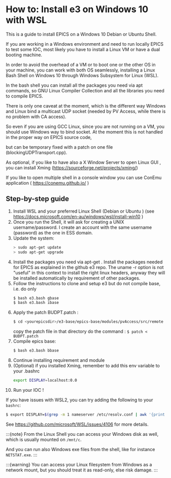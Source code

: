 # How to: Install e3 on Windows 10 with WSL

This is a guide to install EPICS on a Windows 10 Debian or Ubuntu Shell.

If you are working in a Windows environment and need to run locally EPICS to test some IOC,  most likely you have to install a Linux VM or have a dual booting machine. 

In order to avoid the overhead of a VM or to boot one or the other OS in your machine, you can work with both OS seamlessly, installing a Linux Bash Shell on Windows 10 through Windows Subsystem for Linux (WSL).

In the bash shell you can install all the packages you need via apt commands, so GNU Linux Compiler Collection and all the libraries you need to compile EPICS.

There is only one caveat at the moment, which is the different way Windows and Linux bind a multicast UDP socket (needed by PV Access, while there is no problem with CA access).

So even if you are using GCC Linux, since you are not running on a VM, you should use Windows way to bind socket. At the moment this is not handled in the proper way on EPICS source code,

but can be temporary fixed with a patch on one file (blockingUDPTransport.cpp).


As optional, if you like to have also a X Window Server to open Linux GUI , you can install Xming (https://sourceforge.net/projects/xming/)

If you like to open multiple shell in a console window you can use ConEmu  application ( https://conemu.github.io/ )

## Step-by-step guide

1. Install WSL and your preferred Linux Shell (Debian or Ubuntu )  (see https://docs.microsoft.com/en-au/windows/wsl/install-win10 )
2. Once you run the Shell, it will ask for creating a UNIX username/password. I create an account with the same username (password) as  the one in ESS domain.
3. Update the system:
   ```bash
   > sudo apt-get update
   > sudo apt-get upgrade
   ```
4. Install the packages you need via apt-get . Install the packages needed for EPICS as explained in the github e3 repo. The uname -r option is not "useful" in this context to  install the right linux headers, anyway they will be installed automatically by requirement of other packages.
5. Follow the instructions to clone and setup e3 but do not compile base, i.e. do only
   ```bash
   $ bash e3.bash gbase
   $ bash e3.bash ibase
   ```
6. Apply the patch BUDPT.patch :
   ```bash
   $ cd <yourepicsdir>/e3-base/epics-base/modules/pvAccess/src/remote
   ```
   copy the patch file in that directory
   do the command : `$ patch < BUDPT.patch`
7. Compile epics base:
   ```bash
   $ bash e3.bash bbase
   ```
8. Continue installing requirement and module
9. (Optional) if you installed Xming, remember to add this env variable to your .bashrc
    ```bash
    export DISPLAY=localhost:0.0
    ```
10. Run your IOC !

If you have issues with WSL2, you can try adding the following to your `bashrc`:
```bash
$ export DISPLAY=$(grep -m 1 nameserver /etc/resolv.conf | awk '{print $2}'):0.0
```

See <https://github.com/microsoft/WSL/issues/4106> for more details.


:::{note}
From the Linux Shell you can access your Windows disk as well, which is usually mounted on `/mnt/c`.

And you can run also Windows exe files from the shell, like for instance `NETSTAT.exe`.
:::

:::{warning}
You can access your Linux filesystem from Windows as a network mount, but you should treat it as read-only, else risk damage.
:::
